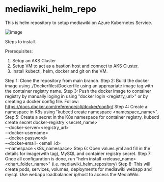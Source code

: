 # mediawiki_helm_repo
This is helm repository to setup mediawiki on Azure Kubernetes Service.

![image](https://github.com/inaushad/mediawiki_helm_repository/assets/47270866/85b36fd3-038c-413e-a284-4a7066dfec21)


Steps to install.

Prerequisites:
1. Setup an AKS Cluster
2. Setup VM to act as a bastion host and connect to AKS Cluster.
3. Install kubectl, helm, docker and git on the VM.

Step 1: Clone the repository from main branch.
Step 2: Build the docker image using ./Dockerfiles/Dockerfile using an appropriate image tag with the container registry name.
Step 3: Push the docker image to container registry by manually loging in using "docker login <registry_url>" or by creating a docker config file.
        Follow: https://docs.docker.com/reference/cli/docker/config/
Step 4: Create a namespace in K8s using "kubectl create namespace <namespace_name>".
Step 5: Create a secret in the K8s namespace for container registry.
        kubectl create secret docker-registry <secret_name> \
                --docker-server=<registry_url> \
                --docker-username=<username> \
                --docker-password=<password> \
                --docker-email=<email_id> \
                --namespace <k8s_namespace>
Step 6: Open values.yml and fill in the details for image(with tag), MySQL and container registry secret.
Step 7: Once all configuration is done, run "helm install <release_name> <chart_folder_name>" (i.e. mediawiki_helm_repository)
Step 8:  This will create pods, services, volumes, deployments for mediawiki webapp and mysql. Use webapp loadbalancer ip/host to access the MediaWiki.





